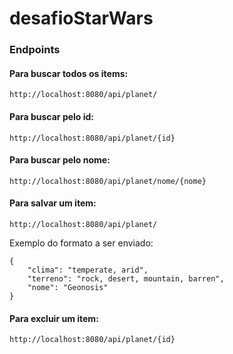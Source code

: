 # desafioStarWars
### Endpoints
#### Para buscar todos os items:
```
http://localhost:8080/api/planet/
```
#### Para buscar pelo id:
```
http://localhost:8080/api/planet/{id}
```
#### Para buscar pelo nome:
```
http://localhost:8080/api/planet/nome/{nome}
```
#### Para salvar um item:
```
http://localhost:8080/api/planet/
```
Exemplo do formato a ser enviado:
```
{
	"clima": "temperate, arid",
	"terreno": "rock, desert, mountain, barren",
	"nome": "Geonosis"
}
```
#### Para excluir um item:
```
http://localhost:8080/api/planet/{id}
```
